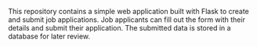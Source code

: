 This repository contains a simple web application built with Flask to create and submit job applications. Job applicants can fill out the form with their details and submit their application. The submitted data is stored in a database for later review.

